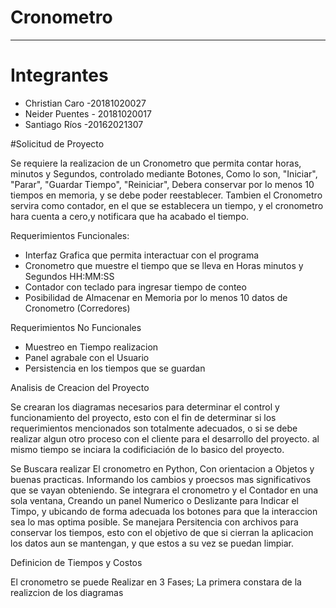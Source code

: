 # Cronometro

---


# Integrantes
- Christian Caro -20181020027
- Neider Puentes - 20181020017
- Santiago Ríos -20162021307

#Solicitud de Proyecto

Se requiere la realizacion de un Cronometro que permita contar horas, minutos y Segundos,
controlado mediante Botones, Como lo son, "Iniciar", "Parar", "Guardar Tiempo", "Reiniciar",
Debera conservar por lo menos 10 tiempos en memoria, y se debe poder reestablecer. Tambien
el Cronometro servira como contador, en el que se establecera un tiempo, y el cronometro hara cuenta
a cero,y notificara que ha acabado el tiempo.


Requerimientos Funcionales:

* Interfaz Grafica que permita interactuar con el programa
* Cronometro que muestre el tiempo que se lleva en Horas minutos y Segundos HH:MM:SS
* Contador con teclado para ingresar tiempo de conteo
* Posibilidad de Almacenar en Memoria por lo menos 10 datos de Cronometro (Corredores)

Requerimientos No Funcionales

* Muestreo en Tiempo realizacion
* Panel agrabale con el Usuario
* Persistencia en los tiempos que se guardan


Analisis de Creacion del Proyecto

Se crearan los diagramas necesarios para determinar el control y funcionamiento del proyecto, esto con el fin de determinar si los requerimientos mencionados son totalmente adecuados, o si se debe realizar algun otro proceso con el cliente para el desarrollo del proyecto. al mismo tiempo se inciara la codificiación de lo basico del proyecto.

Se Buscara realizar El cronometro en Python, Con orientacion a Objetos y buenas practicas. Informando los cambios y proecsos mas significativos que se vayan obteniendo.
Se integrara el cronometro y el Contador en una sola ventana, Creando un panel Numerico o Deslizante para Indicar el Timpo, y ubicando de forma adecuada los botones para que la interaccion sea lo mas optima posible. Se manejara Persitencia con archivos para conservar los tiempos, esto con el objetivo de que si cierran la aplicacion los datos aun se mantengan, y que estos a su vez se puedan limpiar.





Definicion de Tiempos y Costos

El cronometro se puede Realizar en 3 Fases; La primera constara de la realizcion de los diagramas
